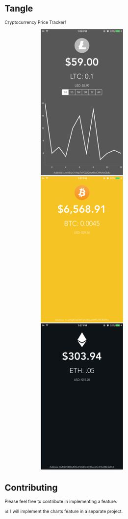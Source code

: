 # Tangle
Cryptocurrency Price Tracker!

<p align="center">
 <img src = "/Screenshots/ltc.PNG" height = "475" >  <img src = "/Screenshots/btc.PNG" height = "475" >  <img src = "/Screenshots/eth.PNG" height = "475" >
</p>

# Contributing
Please feel free to contribute in implementing a feature.

:bar_chart: I will implement the charts feature in a separate project.

